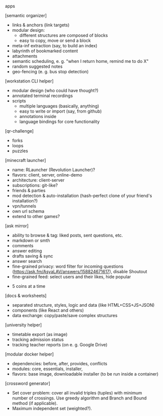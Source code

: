 apps

[semantic organizer]
- links & anchors (link targets)
- modular design:
	- different structures are composed of blocks
	- easy to copy, move or send a block
- meta-inf extraction (say, to build an index)
- labyrinth of bookmarked content
- attachments
- semantic scheduling, e. g. "when I return home, remind me to do X"
- random suggested notes
- geo-fencing (e. g. bus stop detection)

[workstation CLI helper]
- modular design (who could have thought?)
- annotated terminal recordings
- scripts
	- multiple languages (basically, anything)
	- easy to write or import (say, from github)
	- annotations inside
	- language bindings for core functionality

[qr-challenge]
- forks
- loops
- puzzles

[minecraft launcher]
- name: RLauncher (Revolution Launcher)?
- flavors: client, server, online-demo
- architecture: client-server
- subscriptions: git-like?
- friends & parties
- mod detection & auto-installation (hash-perfect clone of your friend's installation?)
- vpn/tunnels
- own url schema
- extend to other games?

[ask mirror]
+ ability to browse & tag: liked posts, sent questions, etc.
+ markdown or smth
+ comments
+ answer editing
+ drafts saving & sync
+ answer search
+ fine-grained privacy: word filter for incoming questions (https://ask.fm/AsyaLAV/answers/158824671617), disable Shoutout
+ fine-grained feed: select users and their likes, hide popular
- 5 coins at a time

[docs & worksheets]
- separated structure, styles, logic and data (like HTML+CSS+JS+JSON)
- components (like React and others)
- data exchange: copy/paste/save complex structures

[university helper]
- timetable export (as image)
- tracking admission status
- tracking teacher reports (on e. g. Google Drive)

[modular docker helper]
- dependencies: before, after, provides, conflicts
- modules: core, essentials, installer, 
- flavors: base image, downloadable installer (to be run inside a container)

[crossword generator]
- Set cover problem: cover all invalid triples (tuples) with minimum number of crossings. Use greedy algorithm and Branch and Bound method (if applicable).
- Maximum independent set (weighted?).
